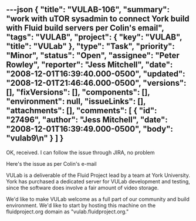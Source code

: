 ---json
{
  "title": "VULAB-106",
  "summary": "work with uTOR sysadmin to connect York build with Fluid build servers per Colin's email",
  "tags": "VULAB",
  "project": {
    "key": "VULAB",
    "title": "VULab"
  },
  "type": "Task",
  "priority": "Minor",
  "status": "Open",
  "assignee": "Peter Rowley",
  "reporter": "Jess Mitchell",
  "date": "2008-12-01T16:39:40.000-0500",
  "updated": "2008-12-01T21:46:46.000-0500",
  "versions": [],
  "fixVersions": [],
  "components": [],
  "environment": null,
  "issueLinks": [],
  "attachments": [],
  "comments": [
    {
      "id": "27496",
      "author": "Jess Mitchell",
      "date": "2008-12-01T16:39:49.000-0500",
      "body": "vulab9\n"
    }
  ]
}
---
OK, received.  I can follow the issue through JIRA, no problem

Here's the issue as per Colin's e-mail

VULab is a deliverable of the Fluid Project lead by a team at York University. York has purchased a dedicated server for VULab development and testing, since the software does involve a fair amount of video storage.

We'd like to make VULab welcome as a full part of our community and build environment. We'd like to start by hosting this machine on the fluidproject.org domain as "vulab.fluidproject.org."

        